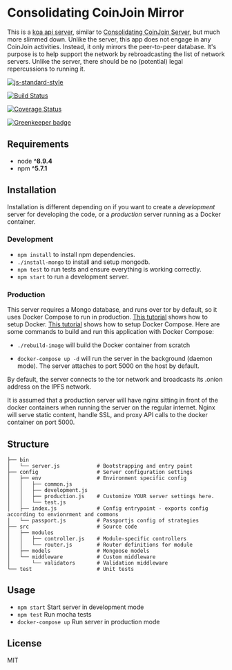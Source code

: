 # Consolidating CoinJoin Mirror
This is a [koa api server](https://github.com/christroutner/babel-free-koa2-api-boilerplate), similar to [Consolidating CoinJoin Server](https://github.com/BCH-Consolidating-CoinJoin/ccoinjoin-server), but much more slimmed down. Unlike the server, this app does not engage in any CoinJoin activities. Instead, it only mirrors the peer-to-peer database. It's purpose is to help support the network by rebroadcasting the list of network servers. Unlike the server, there should be no (potential) legal repercussions to running it.


[![js-standard-style](https://img.shields.io/badge/code%20style-standard-brightgreen.svg)](http://standardjs.com)

[![Build Status](https://travis-ci.org/BCH-Consolidating-CoinJoin/ccoinjoin-mirror.svg?branch=master)](https://travis-ci.org/BCH-Consolidating-CoinJoin/ccoinjoin-mirror)

[![Coverage Status](https://coveralls.io/repos/github/BCH-Consolidating-CoinJoin/ccoinjoin-mirror/badge.svg?branch=master)](https://coveralls.io/github/BCH-Consolidating-CoinJoin/ccoinjoin-mirror?branch=master)


[![Greenkeeper badge](https://badges.greenkeeper.io/BCH-Consolidating-CoinJoin/ccoinjoin-mirror.svg)](https://greenkeeper.io/)


## Requirements
* node __^8.9.4__
* npm __^5.7.1__

## Installation
Installation is different depending on if you want to create a *development* server for developing the code, or a *production* server running as a Docker container.

### Development
- `npm install` to install npm dependencies.
- `./install-mongo` to install and setup mongodb.
- `npm test` to run tests and ensure everything is working correctly.
- `npm start` to run a development server.

### Production
This server requires a Mongo database, and runs over tor by default, so it uses Docker Compose to run in production.
[This tutorial](https://www.digitalocean.com/community/tutorials/how-to-install-and-use-docker-on-ubuntu-16-04)
shows how to setup Docker.
[This tutorial](https://www.digitalocean.com/community/tutorials/how-to-install-docker-compose-on-ubuntu-16-04)
shows how to setup Docker Compose. Here are some commands to build and run this
application with Docker Compose:

- `./rebuild-image` will build the Docker container from scratch

- `docker-compose up -d` will run the server in the background (daemon mode).
  The server attaches to port 5000 on the host by default.

By default, the server connects to the tor network and broadcasts its .onion address on the IPFS network.

It is assumed that a production server will have nginx sitting in front of the docker containers when running the server on the regular internet. Nginx will serve static content, handle SSL, and proxy API calls to the docker container on port 5000.


## Structure
```
├── bin
│   └── server.js            # Bootstrapping and entry point
├── config                   # Server configuration settings
│   ├── env                  # Environment specific config
│   │   ├── common.js
│   │   ├── development.js
│   │   ├── production.js    # Customize YOUR server settings here.
│   │   └── test.js
│   ├── index.js             # Config entrypoint - exports config according to envionrment and commons
│   └── passport.js          # Passportjs config of strategies
├── src                      # Source code
│   ├── modules
│   │   ├── controller.js    # Module-specific controllers
│   │   └── router.js        # Router definitions for module
│   ├── models               # Mongoose models
│   └── middleware           # Custom middleware
│       └── validators       # Validation middleware
└── test                     # Unit tests
```

## Usage
* `npm start` Start server in development mode
* `npm test` Run mocha tests
* `docker-compose up` Run server in production mode

## License
MIT
